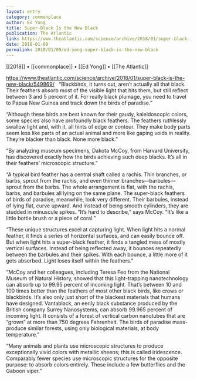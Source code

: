 ```yaml
---
layout: entry
category: commonplace
author: Ed Yong
title: Super-Black Is the New Black
publication: The Atlantic
link: https://www.theatlantic.com/science/archive/2018/01/super-black-is-the-new-black/549869/
date: 2018-01-09
permalink: 2018/01/09/ed-yong-super-black-is-the-new-black
---
```


[[2018]] • [[commonplace]] • [[Ed Yong]] • [[The Atlantic]]

https://www.theatlantic.com/science/archive/2018/01/super-black-is-the-new-black/549869/
 
“Blackbirds, it turns out, aren’t actually all that black. Their feathers absorb most of the visible light that hits them, but still reflect between 3 and 5 percent of it. For really black plumage, you need to travel to Papua New Guinea and track down the birds of paradise.”

“Although these birds are best known for their gaudy, kaleidoscopic colors, some species also have profoundly black feathers. The feathers ruthlessly swallow light and, with it, all hints of edge or contour. They make body parts seem less like parts of an actual animal and more like gaping voids in reality. They’re blacker than black. None more black.”

“By analyzing museum specimens, Dakota McCoy, from Harvard University, has discovered exactly how the birds achieving such deep blacks. It’s all in their feathers’ microscopic structure.”

“A typical bird feather has a central shaft called a rachis. Thin branches, or barbs, sprout from the rachis, and even thinner branches—barbules—sprout from the barbs. The whole arrangement is flat, with the rachis, barbs, and barbules all lying on the same plane. The super-black feathers of birds of paradise, meanwhile, look very different. Their barbules, instead of lying flat, curve upward. And instead of being smooth cylinders, they are studded in minuscule spikes. “It’s hard to describe,” says McCoy. “It’s like a little bottle brush or a piece of coral.”

“These unique structures excel at capturing light. When light hits a normal feather, it finds a series of horizontal surfaces, and can easily bounce off. But when light hits a super-black feather, it finds a tangled mess of mostly vertical surfaces. Instead of being reflected away, it bounces repeatedly between the barbules and their spikes. With each bounce, a little more of it gets absorbed. Light loses itself within the feathers.”

“McCoy and her colleagues, including Teresa Feo from the National Museum of Natural History, showed that this light-trapping nanotechnology can absorb up to 99.95 percent of incoming light. That’s between 10 and 100 times better than the feathers of most other black birds, like crows or blackbirds. It’s also only just short of the blackest materials that humans have designed. Vantablack, an eerily black substance produced by the British company Surrey Nanosystems, can absorb 99.965 percent of incoming light. It consists of a forest of vertical carbon nanotubes that are “grown” at more than 750 degrees Fahrenheit. The birds of paradise mass-produce similar forests, using only biological materials, at body temperature.”

“Many animals and plants use microscopic structures to produce exceptionally vivid colors with metallic sheens; this is called iridescence. Comparably fewer species use microscopic structures for the opposite purpose: to absorb colors entirely. These include a few butterflies and the Gaboon viper.”

